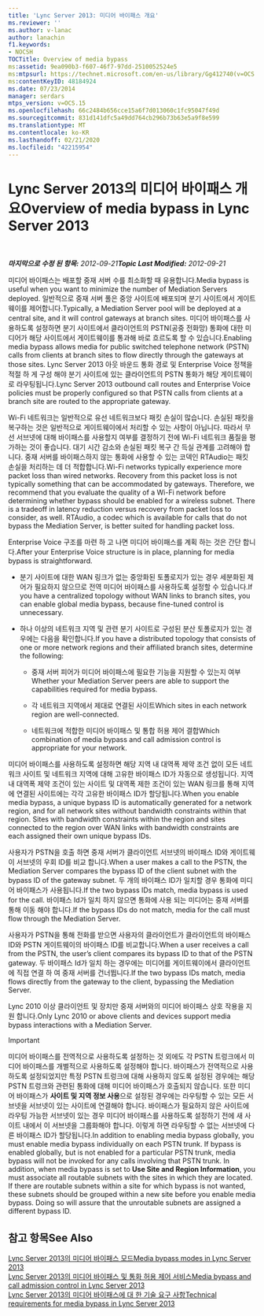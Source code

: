 ```yaml
---
title: 'Lync Server 2013: 미디어 바이패스 개요'
ms.reviewer: ''
ms.author: v-lanac
author: lanachin
f1.keywords:
- NOCSH
TOCTitle: Overview of media bypass
ms:assetid: 9ea090b3-f607-46f7-97dd-2510052524e5
ms:mtpsurl: https://technet.microsoft.com/en-us/library/Gg412740(v=OCS.15)
ms:contentKeyID: 48184924
ms.date: 07/23/2014
manager: serdars
mtps_version: v=OCS.15
ms.openlocfilehash: 66c2484b656cce15a6f7d013060c1fc95047f49d
ms.sourcegitcommit: 831d141dfc5a49dd764cb296b73b63e5a9f8e599
ms.translationtype: MT
ms.contentlocale: ko-KR
ms.lasthandoff: 02/21/2020
ms.locfileid: "42215954"
---
```

<div data-xmlns="http://www.w3.org/1999/xhtml">

<div class="topic" data-xmlns="http://www.w3.org/1999/xhtml" data-msxsl="urn:schemas-microsoft-com:xslt" data-cs="https://msdn.microsoft.com/">

<div data-asp="https://msdn2.microsoft.com/asp">

# <a name="overview-of-media-bypass-in-lync-server-2013"></a><span data-ttu-id="75667-102">Lync Server 2013의 미디어 바이패스 개요</span><span class="sxs-lookup"><span data-stu-id="75667-102">Overview of media bypass in Lync Server 2013</span></span>

</div>

<div id="mainSection">

<div id="mainBody">

<span> </span>

<span data-ttu-id="75667-103">_**마지막으로 수정 된 항목:** 2012-09-21_</span><span class="sxs-lookup"><span data-stu-id="75667-103">_**Topic Last Modified:** 2012-09-21_</span></span>

<span data-ttu-id="75667-104">미디어 바이패스는 배포할 중재 서버 수를 최소화할 때 유용합니다.</span><span class="sxs-lookup"><span data-stu-id="75667-104">Media bypass is useful when you want to minimize the number of Mediation Servers deployed.</span></span> <span data-ttu-id="75667-105">일반적으로 중재 서버 풀은 중앙 사이트에 배포되며 분기 사이트에서 게이트웨이를 제어합니다.</span><span class="sxs-lookup"><span data-stu-id="75667-105">Typically, a Mediation Server pool will be deployed at a central site, and it will control gateways at branch sites.</span></span> <span data-ttu-id="75667-106">미디어 바이패스를 사용하도록 설정하면 분기 사이트에서 클라이언트의 PSTN(공중 전화망) 통화에 대한 미디어가 해당 사이트에서 게이트웨이를 통과해 바로 흐르도록 할 수 있습니다.</span><span class="sxs-lookup"><span data-stu-id="75667-106">Enabling media bypass allows media for public switched telephone network (PSTN) calls from clients at branch sites to flow directly through the gateways at those sites.</span></span> <span data-ttu-id="75667-107">Lync Server 2013 아웃 바운드 통화 경로 및 Enterprise Voice 정책을 적절 하 게 구성 해야 분기 사이트에 있는 클라이언트의 PSTN 통화가 해당 게이트웨이로 라우팅됩니다.</span><span class="sxs-lookup"><span data-stu-id="75667-107">Lync Server 2013 outbound call routes and Enterprise Voice policies must be properly configured so that PSTN calls from clients at a branch site are routed to the appropriate gateway.</span></span>

<span data-ttu-id="75667-p102">Wi-Fi 네트워크는 일반적으로 유선 네트워크보다 패킷 손실이 많습니다. 손실된 패킷을 복구하는 것은 일반적으로 게이트웨이에서 처리할 수 있는 사항이 아닙니다. 따라서 무선 서브넷에 대해 바이패스를 사용할지 여부를 결정하기 전에 Wi-Fi 네트워크 품질을 평가하는 것이 좋습니다. 대기 시간 감소와 손실된 패킷 복구 간 득실 관계를 고려해야 합니다. 중재 서버를 바이패스하지 않는 통화에 사용할 수 있는 코덱인 RTAudio는 패킷 손실을 처리하는 데 더 적합합니다.</span><span class="sxs-lookup"><span data-stu-id="75667-p102">Wi-Fi networks typically experience more packet loss than wired networks. Recovery from this packet loss is not typically something that can be accommodated by gateways. Therefore, we recommend that you evaluate the quality of a Wi-Fi network before determining whether bypass should be enabled for a wireless subnet. There is a tradeoff in latency reduction versus recovery from packet loss to consider, as well. RTAudio, a codec which is available for calls that do not bypass the Mediation Server, is better suited for handling packet loss.</span></span>

<span data-ttu-id="75667-113">Enterprise Voice 구조를 마련 하 고 나면 미디어 바이패스를 계획 하는 것은 간단 합니다.</span><span class="sxs-lookup"><span data-stu-id="75667-113">After your Enterprise Voice structure is in place, planning for media bypass is straightforward.</span></span>

  - <span data-ttu-id="75667-114">분기 사이트에 대한 WAN 링크가 없는 중앙화된 토폴로지가 있는 경우 세분화된 제어가 필요하지 않으므로 전역 미디어 바이패스를 사용하도록 설정할 수 있습니다.</span><span class="sxs-lookup"><span data-stu-id="75667-114">If you have a centralized topology without WAN links to branch sites, you can enable global media bypass, because fine-tuned control is unnecessary.</span></span>

  - <span data-ttu-id="75667-115">하나 이상의 네트워크 지역 및 관련 분기 사이트로 구성된 분산 토폴로지가 있는 경우에는 다음을 확인합니다.</span><span class="sxs-lookup"><span data-stu-id="75667-115">If you have a distributed topology that consists of one or more network regions and their affiliated branch sites, determine the following:</span></span>
    
      - <span data-ttu-id="75667-116">중재 서버 피어가 미디어 바이패스에 필요한 기능을 지원할 수 있는지 여부</span><span class="sxs-lookup"><span data-stu-id="75667-116">Whether your Mediation Server peers are able to support the capabilities required for media bypass.</span></span>
    
      - <span data-ttu-id="75667-117">각 네트워크 지역에서 제대로 연결된 사이트</span><span class="sxs-lookup"><span data-stu-id="75667-117">Which sites in each network region are well-connected.</span></span>
    
      - <span data-ttu-id="75667-118">네트워크에 적합한 미디어 바이패스 및 통합 허용 제어 결합</span><span class="sxs-lookup"><span data-stu-id="75667-118">Which combination of media bypass and call admission control is appropriate for your network.</span></span>

<span data-ttu-id="75667-p103">미디어 바이패스를 사용하도록 설정하면 해당 지역 내 대역폭 제약 조건 없이 모든 네트워크 사이트 및 네트워크 지역에 대해 고유한 바이패스 ID가 자동으로 생성됩니다. 지역 내 대역폭 제약 조건이 있는 사이트 및 대역폭 제한 조건이 있는 WAN 링크를 통해 지역에 연결된 사이트에는 각각 고유한 바이패스 ID가 할당됩니다.</span><span class="sxs-lookup"><span data-stu-id="75667-p103">When you enable media bypass, a unique bypass ID is automatically generated for a network region, and for all network sites without bandwidth constraints within that region. Sites with bandwidth constraints within the region and sites connected to the region over WAN links with bandwidth constraints are each assigned their own unique bypass IDs.</span></span>

<span data-ttu-id="75667-121">사용자가 PSTN을 호출 하면 중재 서버가 클라이언트 서브넷의 바이패스 ID와 게이트웨이 서브넷의 우회 ID를 비교 합니다.</span><span class="sxs-lookup"><span data-stu-id="75667-121">When a user makes a call to the PSTN, the Mediation Server compares the bypass ID of the client subnet with the bypass ID of the gateway subnet.</span></span> <span data-ttu-id="75667-122">두 개의 바이패스 ID가 일치할 경우 통화에 미디어 바이패스가 사용됩니다.</span><span class="sxs-lookup"><span data-stu-id="75667-122">If the two bypass IDs match, media bypass is used for the call.</span></span> <span data-ttu-id="75667-123">바이패스 Id가 일치 하지 않으면 통화에 사용 되는 미디어는 중재 서버를 통해 이동 해야 합니다.</span><span class="sxs-lookup"><span data-stu-id="75667-123">If the bypass IDs do not match, media for the call must flow through the Mediation Server.</span></span>

<span data-ttu-id="75667-124">사용자가 PSTN을 통해 전화를 받으면 사용자의 클라이언트가 클라이언트의 바이패스 ID와 PSTN 게이트웨이의 바이패스 ID를 비교합니다.</span><span class="sxs-lookup"><span data-stu-id="75667-124">When a user receives a call from the PSTN, the user’s client compares its bypass ID to that of the PSTN gateway.</span></span> <span data-ttu-id="75667-125">두 바이패스 Id가 일치 하는 경우에는 미디어를 게이트웨이에서 클라이언트에 직접 연결 하 여 중재 서버를 건너뜁니다.</span><span class="sxs-lookup"><span data-stu-id="75667-125">If the two bypass IDs match, media flows directly from the gateway to the client, bypassing the Mediation Server.</span></span>

<span data-ttu-id="75667-126">Lync 2010 이상 클라이언트 및 장치만 중재 서버와의 미디어 바이패스 상호 작용을 지원 합니다.</span><span class="sxs-lookup"><span data-stu-id="75667-126">Only Lync 2010 or above clients and devices support media bypass interactions with a Mediation Server.</span></span>

<div>


> [!IMPORTANT]  
> <span data-ttu-id="75667-p106">미디어 바이패스를 전역적으로 사용하도록 설정하는 것 외에도 각 PSTN 트렁크에서 미디어 바이패스를 개별적으로 사용하도록 설정해야 합니다. 바이패스가 전역적으로 사용하도록 설정되었지만 특정 PSTN 트렁크에 대해 사용하지 않도록 설정된 경우에는 해당 PSTN 트렁크와 관련된 통화에 대해 미디어 바이패스가 호출되지 않습니다. 또한 미디어 바이패스가 <STRONG>사이트 및 지역 정보 사용</STRONG>으로 설정된 경우에는 라우팅할 수 있는 모든 서브넷을 서브넷이 있는 사이트에 연결해야 합니다. 바이패스가 필요하지 않은 사이트에 라우팅 가능한 서브넷이 있는 경우 미디어 바이패스를 사용하도록 설정하기 전에 새 사이트 내에서 이 서브넷을 그룹화해야 합니다. 이렇게 하면 라우팅할 수 없는 서브넷에 다른 바이패스 ID가 할당됩니다.</span><span class="sxs-lookup"><span data-stu-id="75667-p106">In addition to enabling media bypass globally, you must enable media bypass individually on each PSTN trunk. If bypass is enabled globally, but is not enabled for a particular PSTN trunk, media bypass will not be invoked for any calls involving that PSTN trunk. In addition, when media bypass is set to <STRONG>Use Site and Region Information</STRONG>, you must associate all routable subnets with the sites in which they are located. If there are routable subnets within a site for which bypass is not wanted, these subnets should be grouped within a new site before you enable media bypass. Doing so will assure that the unroutable subnets are assigned a different bypass ID.</span></span>



</div>

<div>

## <a name="see-also"></a><span data-ttu-id="75667-132">참고 항목</span><span class="sxs-lookup"><span data-stu-id="75667-132">See Also</span></span>


[<span data-ttu-id="75667-133">Lync Server 2013의 미디어 바이패스 모드</span><span class="sxs-lookup"><span data-stu-id="75667-133">Media bypass modes in Lync Server 2013</span></span>](lync-server-2013-media-bypass-modes.md)  
[<span data-ttu-id="75667-134">Lync Server 2013의 미디어 바이패스 및 통화 허용 제어 서비스</span><span class="sxs-lookup"><span data-stu-id="75667-134">Media bypass and call admission control in Lync Server 2013</span></span>](lync-server-2013-media-bypass-and-call-admission-control.md)  
[<span data-ttu-id="75667-135">Lync Server 2013의 미디어 바이패스에 대 한 기술 요구 사항</span><span class="sxs-lookup"><span data-stu-id="75667-135">Technical requirements for media bypass in Lync Server 2013</span></span>](lync-server-2013-technical-requirements-for-media-bypass.md)  
  

</div>

</div>

<span> </span>

</div>

</div>

</div>

